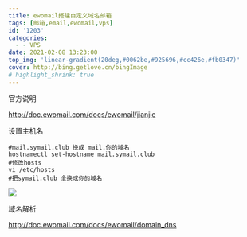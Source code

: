 ```yaml
---
title: ewomail搭建自定义域名邮箱
tags: [邮箱,email,ewomail,vps]
id: '1203'
categories:
  - - VPS
date: 2021-02-08 13:23:00
top_img: 'linear-gradient(20deg,#0062be,#925696,#cc426e,#fb0347)'
cover: http://bing.getlove.cn/bingImage
# highlight_shrink: true
---
```


官方说明

http://doc.ewomail.com/docs/ewomail/jianjie

设置主机名

```
#mail.symail.club 换成 mail.你的域名 
hostnamectl set-hostname mail.symail.club
#修改hosts
vi /etc/hosts
#把symail.club 全换成你的域名
```

![](https://img-blog.csdnimg.cn/20190307213035307.jpg)

域名解析

http://doc.ewomail.com/docs/ewomail/domain_dns